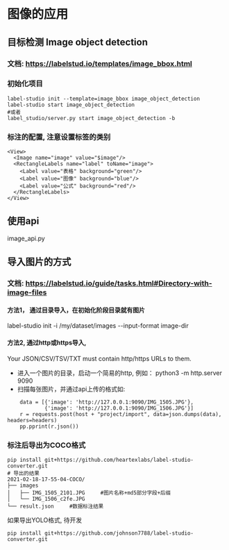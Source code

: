 # 图像的应用
## 目标检测 Image object detection
### 文档: https://labelstud.io/templates/image_bbox.html
### 初始化项目
```buildoutcfg
label-studio init --template=image_bbox image_object_detection
label-studio start image_object_detection
#或者
label_studio/server.py start image_object_detection -b
```
### 标注的配置, 注意设置标签的类别
```buildoutcfg
<View>
  <Image name="image" value="$image"/>
  <RectangleLabels name="label" toName="image">
    <Label value="表格" background="green"/>
    <Label value="图像" background="blue"/>
    <Label value="公式" background="red"/>
  </RectangleLabels>
</View>
```
## 使用api
image_api.py

## 导入图片的方式
### 文档: https://labelstud.io/guide/tasks.html#Directory-with-image-files
#### 方法1， 通过目录导入，在初始化阶段目录就有图片
label-studio init -i /my/dataset/images --input-format image-dir
#### 方法2, 通过http或https导入,
Your JSON/CSV/TSV/TXT must contain http/https URLs to them.
* 进入一个图片的目录，启动一个简易的http, 例如： python3 -m http.server 9090
* 扫描每张图片，并通过api上传的格式如:
```buildoutcfg
    data = [{'image': 'http://127.0.0.1:9090/IMG_1505.JPG'},
            {'image': 'http://127.0.0.1:9090/IMG_1506.JPG'}]
    r = requests.post(host + "project/import", data=json.dumps(data), headers=headers)
    pp.pprint(r.json())
```

### 标注后导出为COCO格式
```buildoutcfg
pip install git+https://github.com/heartexlabs/label-studio-converter.git
# 导出的结果
2021-02-18-17-55-04-COCO/
├── images
│   ├── IMG_1505_2101.JPG     #图片名称+md5部分字段+后缀
│   └── IMG_1506_c2fe.JPG
└── result.json     #数据标注结果

```
如果导出YOLO格式, 待开发
```buildoutcfg
pip install git+https://github.com/johnson7788/label-studio-converter.git
```
